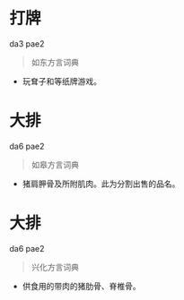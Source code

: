# 打牌
da3 pae2
> 如东方言词典
- 玩耷子和等纸牌游戏。

# 大排
da6 pae2
> 如皋方言词典
- 猪肩胛骨及所附肌肉。此为分割出售的品名。

# 大排
da6 pae2
> 兴化方言词典
- 供食用的带肉的猪肋骨、脊椎骨。
